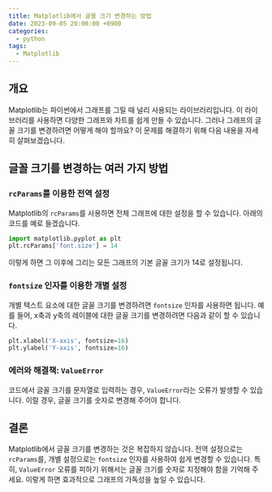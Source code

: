```yaml
---
title: Matplotlib에서 글꼴 크기 변경하는 방법
date: 2023-09-05 20:00:00 +0900
categories:
  - python
tags:
  - Matplotlib
---
```


## 개요
Matplotlib는 파이썬에서 그래프를 그릴 때 널리 사용되는 라이브러리입니다. 이 라이브러리를 사용하면 다양한 그래프와 차트를 쉽게 만들 수 있습니다. 그러나 그래프의 글꼴 크기를 변경하려면 어떻게 해야 할까요? 이 문제를 해결하기 위해 다음 내용을 자세히 살펴보겠습니다.

## 글꼴 크기를 변경하는 여러 가지 방법
### `rcParams`를 이용한 전역 설정
Matplotlib의 `rcParams`를 사용하면 전체 그래프에 대한 설정을 할 수 있습니다. 아래의 코드를 예로 들겠습니다.

```python
import matplotlib.pyplot as plt
plt.rcParams['font.size'] = 14
```

이렇게 하면 그 이후에 그리는 모든 그래프의 기본 글꼴 크기가 14로 설정됩니다.

### `fontsize` 인자를 이용한 개별 설정
개별 텍스트 요소에 대한 글꼴 크기를 변경하려면 `fontsize` 인자를 사용하면 됩니다. 예를 들어, x축과 y축의 레이블에 대한 글꼴 크기를 변경하려면 다음과 같이 할 수 있습니다.

```python
plt.xlabel('X-axis', fontsize=16)
plt.ylabel('Y-axis', fontsize=16)
```

### 에러와 해결책: `ValueError`
코드에서 글꼴 크기를 문자열로 입력하는 경우, `ValueError`라는 오류가 발생할 수 있습니다. 이럴 경우, 글꼴 크기를 숫자로 변경해 주어야 합니다.

## 결론
Matplotlib에서 글꼴 크기를 변경하는 것은 복잡하지 않습니다. 전역 설정으로는 `rcParams`를, 개별 설정으로는 `fontsize` 인자를 사용하여 쉽게 변경할 수 있습니다. 특히, `ValueError` 오류를 피하기 위해서는 글꼴 크기를 숫자로 지정해야 함을 기억해 주세요. 이렇게 하면 효과적으로 그래프의 가독성을 높일 수 있습니다.